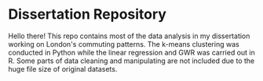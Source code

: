 # Dissertation Repository

Hello there! This repo contains most of the data analysis in my dissertation working on London's commuting patterns. The k-means clustering was conducted in Python while the linear regression and GWR was carried out in R. Some parts of data cleaning and manipulating are not included due to the huge file size of original datasets.
